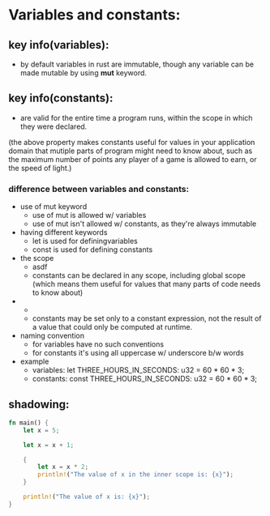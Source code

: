 # Variables and constants:

## key info(variables):
- by default variables in rust are immutable, though any variable can be made mutable by using **mut** keyword.

## key info(constants):
- are valid for the entire time a program runs, within the scope in which they were declared.

(the above property makes constants useful for values in your application domain that mutiple parts of program might need to know about,
such as the maximum number of points any player of a game is allowed to earn, or the speed of light.)

### difference between variables and constants:
- use of mut keyword
  - use of mut is allowed w/ variables
  - use of mut isn't allowed w/ constants, as they're always immutable
- having different keywords
  - let is used for definingvariables
  - const is used for defining constants
- the scope
  - asdf
  - constants can be declared in any scope, including global scope 
  (which means them useful for values that many parts of code needs to know about)
- 
  - 
  - constants may be set only to a constant expression, not the result of a value that could only be computed at runtime.
- naming convention
  - for variables have no such conventions
  - for constants it's using all uppercase w/ underscore b/w words
- example
  - variables: let THREE_HOURS_IN_SECONDS: u32 = 60 * 60 * 3;
  - constants: const THREE_HOURS_IN_SECONDS: u32 = 60 * 60 * 3;


## shadowing:
```rust
fn main() {
    let x = 5;

    let x = x + 1;

    {
        let x = x * 2;
        println!("The value of x in the inner scope is: {x}");
    }

    println!("The value of x is: {x}");
}
```
